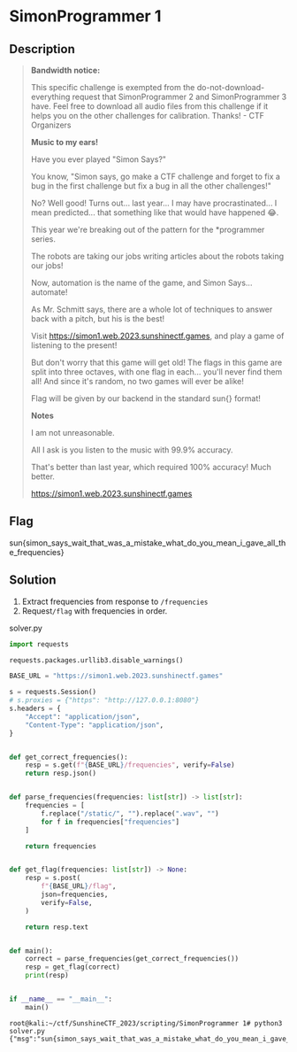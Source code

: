 # SimonProgrammer 1

## Description

> **Bandwidth notice:**
>
> This specific challenge is exempted from the do-not-download-everything request that SimonProgrammer 2 and SimonProgrammer 3 have. Feel free to download all audio files from this challenge if it helps you on the other challenges for calibration. Thanks! - CTF Organizers
>
> **Music to my ears!**
>
> Have you ever played "Simon Says?"
>
> You know, "Simon says, go make a CTF challenge and forget to fix a bug in the first challenge but fix a bug in all the other challenges!"
>
> No? Well good! Turns out... last year... I may have procrastinated... I mean predicted... that something like that would have happened 😂.
>
> This year we're breaking out of the pattern for the *programmer series.
>
> The robots are taking our jobs writing articles about the robots taking our jobs!
>
> Now, automation is the name of the game, and Simon Says... automate!
>
> As Mr. Schmitt says, there are a whole lot of techniques to answer back with a pitch, but his is the best!
>
> Visit <https://simon1.web.2023.sunshinectf.games>, and play a game of listening to the present!
>
> But don't worry that this game will get old! The flags in this game are split into three octaves, with one flag in each... you'll never find them all! And since it's random, no two games will ever be alike!
>
> Flag will be given by our backend in the standard sun{} format!
>
> **Notes**
>
> I am not unreasonable.
>
> All I ask is you listen to the music with 99.9% accuracy.
>
> That's better than last year, which required 100% accuracy! Much better.
>
> <https://simon1.web.2023.sunshinectf.games>

## Flag

sun{simon_says_wait_that_was_a_mistake_what_do_you_mean_i_gave_all_the_frequencies}

## Solution

1. Extract frequencies from response to `/frequencies`
2. Request`/flag` with frequencies in order.

solver.py

```python
import requests

requests.packages.urllib3.disable_warnings()

BASE_URL = "https://simon1.web.2023.sunshinectf.games"

s = requests.Session()
# s.proxies = {"https": "http://127.0.0.1:8080"}
s.headers = {
    "Accept": "application/json",
    "Content-Type": "application/json",
}


def get_correct_frequencies():
    resp = s.get(f"{BASE_URL}/frequencies", verify=False)
    return resp.json()


def parse_frequencies(frequencies: list[str]) -> list[str]:
    frequencies = [
        f.replace("/static/", "").replace(".wav", "")
        for f in frequencies["frequencies"]
    ]

    return frequencies


def get_flag(frequencies: list[str]) -> None:
    resp = s.post(
        f"{BASE_URL}/flag",
        json=frequencies,
        verify=False,
    )

    return resp.text


def main():
    correct = parse_frequencies(get_correct_frequencies())
    resp = get_flag(correct)
    print(resp)


if __name__ == "__main__":
    main()
```

```console
root@kali:~/ctf/SunshineCTF_2023/scripting/SimonProgrammer 1# python3 solver.py
{"msg":"sun{simon_says_wait_that_was_a_mistake_what_do_you_mean_i_gave_all_the_frequencies}"}
```
